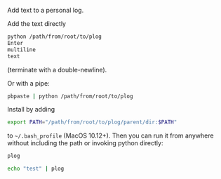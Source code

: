 Add text to a personal log.

Add the text directly

```sh
python /path/from/root/to/plog
Enter
multiline
text

```

(terminate with a double-newline).

Or with a pipe:

```sh
pbpaste | python /path/from/root/to/plog
```

Install by adding

```sh
export PATH="/path/from/root/to/plog/parent/dir:$PATH"
```

to `~/.bash_profile` (MacOS 10.12+).  Then you can run it from anywhere without including the path or invoking python directly:

```sh
plog
```

```sh
echo "test" | plog
```

